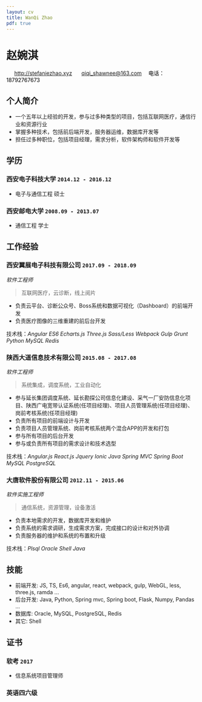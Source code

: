 ```yaml
---
layout: cv
title: WanQi Zhao
pdf: true
---
```

# 赵婉淇

<div id="webaddress">
<i class="fi-home" style="margin-left:1em"></i>
<a href="http://stefaniezhao.xyz" style="margin-left:0.5em">http://stefaniezhao.xyz</a>
<i class="fi-mail" style="margin-left:1em"></i>
<a href="qiqi_shawnee@163.com" style="margin-left:0.5em">qiqi_shawnee@163.com</a>
<span style="color: black;margin-left: 1em;">电话：18792767673</span> 
</div>

## 个人简介
- 一个五年以上经验的开发，参与过多种类型的项目，包括互联网医疗，通信行业和资源行业
- 掌握多种技术，包括前后端开发，服务器运维，数据库开发等
- 担任过多种职位，包括项目经理，需求分析，软件架构师和软件开发等

## 学历

### __西安电子科技大学__ `2014.12 - 2016.12`

- 电子与通信工程 硕士

### __西安邮电大学__ `2008.09 - 2013.07`

- 通信工程 学士


## 工作经验

### __西安翼展电子科技有限公司__  `2017.09 - 2018.09`
_软件工程师_<br>
> 互联网医疗，云诊断，线上阅片
-   负责云平台、诊断公众号、Boss系统和数据可视化（Dashboard）的前端开发
-   负责医疗图像的三维重建的前后台开发

技术栈：_Angular ES6 Echarts.js Three.js Sass/Less Webpack Gulp Grunt Python MySQL Redis_ 
### __陕西大道信息技术有限公司__ `2015.08 - 2017.08`
_软件工程师_<br>
> 系统集成，调度系统，工业自动化
-   参与延长集团调度系统、延长勘探公司信息化建设、采气一厂安防信息化项目、陕西广电宽带认证系统(任项目经理)、项目人员管理系统(任项目经理)、岗前考核系统(任项目经理)
-   负责所有项目的前端设计与开发
-   负责项目人员管理系统、岗前考核系统两个混合APP的开发和打包
-   参与所有项目的后台开发
-   参与或负责所有项目的需求设计和技术选型

技术栈：_Angular.js React.js Jquery Ionic Java Spring MVC Spring Boot MySQL PostgreSQL_
### __大唐软件股份有限公司__ `2012.11 - 2015.06`
_软件实施工程师_<br>
> 通信系统，资源管理，设备激活
- 负责本地需求的开发，数据库开发和维护
- 负责系统的需求调研，生成需求方案，完成接口的设计和对外协调
- 负责服务器的维护和系统的布置和升级

技术栈：_Plsql Oracle Shell Java_ 



## 技能

-   前端开发: JS, TS, Es6, angular, react, webpack, gulp, WebGL, less, three.js, ramda ...
-   后台开发: Java, Python, Spring mvc, Spring boot, Flask, Numpy, Pandas ...
-   数据库: Oracle, MySQL, PostgreSQL, Redis
-   其它: Shell

## 证书

### __软考__   `2017`

- 信息系统项目管理师

### __英语四六级__




